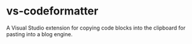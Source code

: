 vs-codeformatter
================

A Visual Studio extension for copying code blocks into the clipboard for pasting into a blog engine.